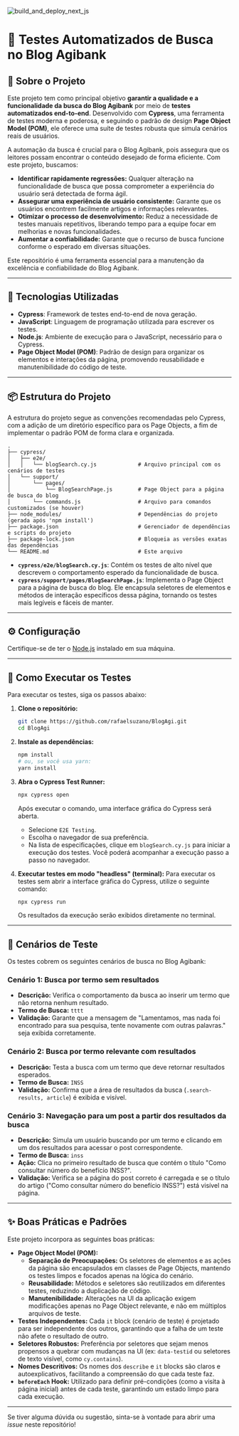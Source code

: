 ![build_and_deploy_next_js](https://github.com/rafaelsuzano/BlogAgi/actions/workflows/main.yml/badge.svg)

# 🔎 Testes Automatizados de Busca no Blog Agibank


## 🎯 Sobre o Projeto

Este projeto tem como principal objetivo **garantir a qualidade e a funcionalidade da busca do Blog Agibank** por meio de **testes automatizados end-to-end**. Desenvolvido com **Cypress**, uma ferramenta de testes moderna e poderosa, e seguindo o padrão de design **Page Object Model (POM)**, ele oferece uma suíte de testes robusta que simula cenários reais de usuários.

A automação da busca é crucial para o Blog Agibank, pois assegura que os leitores possam encontrar o conteúdo desejado de forma eficiente. Com este projeto, buscamos:

  * **Identificar rapidamente regressões:** Qualquer alteração na funcionalidade de busca que possa comprometer a experiência do usuário será detectada de forma ágil.
  * **Assegurar uma experiência de usuário consistente:** Garante que os usuários encontrem facilmente artigos e informações relevantes.
  * **Otimizar o processo de desenvolvimento:** Reduz a necessidade de testes manuais repetitivos, liberando tempo para a equipe focar em melhorias e novas funcionalidades.
  * **Aumentar a confiabilidade:** Garante que o recurso de busca funcione conforme o esperado em diversas situações.

Este repositório é uma ferramenta essencial para a manutenção da excelência e confiabilidade do Blog Agibank.

-----

## 🚀 Tecnologias Utilizadas

  * **Cypress**: Framework de testes end-to-end de nova geração.
  * **JavaScript**: Linguagem de programação utilizada para escrever os testes.
  * **Node.js**: Ambiente de execução para o JavaScript, necessário para o Cypress.
  * **Page Object Model (POM)**: Padrão de design para organizar os elementos e interações da página, promovendo reusabilidade e manutenibilidade do código de teste.

-----

## 📦 Estrutura do Projeto

A estrutura do projeto segue as convenções recomendadas pelo Cypress, com a adição de um diretório específico para os Page Objects, a fim de implementar o padrão POM de forma clara e organizada.

```
.
├── cypress/
│   ├── e2e/
│   │   └── blogSearch.cy.js             # Arquivo principal com os cenários de testes
│   └── support/
│       └── pages/
│           └── BlogSearchPage.js        # Page Object para a página de busca do blog
│       └── commands.js                  # Arquivo para comandos customizados (se houver)
├── node_modules/                        # Dependências do projeto (gerada após 'npm install')
├── package.json                         # Gerenciador de dependências e scripts do projeto
├── package-lock.json                    # Bloqueia as versões exatas das dependências
└── README.md                            # Este arquivo
```

  * **`cypress/e2e/blogSearch.cy.js`**: Contém os testes de alto nível que descrevem o comportamento esperado da funcionalidade de busca.
  * **`cypress/support/pages/BlogSearchPage.js`**: Implementa o Page Object para a página de busca do blog. Ele encapsula seletores de elementos e métodos de interação específicos dessa página, tornando os testes mais legíveis e fáceis de manter.

-----

## ⚙️ Configuração

Certifique-se de ter o [Node.js](https://nodejs.org/en/download/) instalado em sua máquina.

-----

## 🧪 Como Executar os Testes

Para executar os testes, siga os passos abaixo:

1.  **Clone o repositório:**

    ```bash
    git clone https://github.com/rafaelsuzano/BlogAgi.git
    cd BlogAgi
    ```

2.  **Instale as dependências:**

    ```bash
    npm install
    # ou, se você usa yarn:
    yarn install
    ```

3.  **Abra o Cypress Test Runner:**

    ```bash
    npx cypress open
    ```

    Após executar o comando, uma interface gráfica do Cypress será aberta.

      * Selecione `E2E Testing`.
      * Escolha o navegador de sua preferência.
      * Na lista de especificações, clique em `blogSearch.cy.js` para iniciar a execução dos testes. Você poderá acompanhar a execução passo a passo no navegador.

4.  **Executar testes em modo "headless" (terminal):**
    Para executar os testes sem abrir a interface gráfica do Cypress, utilize o seguinte comando:

    ```bash
    npx cypress run
    ```

    Os resultados da execução serão exibidos diretamente no terminal.

-----

## 📝 Cenários de Teste

Os testes cobrem os seguintes cenários de busca no Blog Agibank:

### Cenário 1: Busca por termo sem resultados

  * **Descrição:** Verifica o comportamento da busca ao inserir um termo que não retorna nenhum resultado.
  * **Termo de Busca:** `tttt`
  * **Validação:** Garante que a mensagem de "Lamentamos, mas nada foi encontrado para sua pesquisa, tente novamente com outras palavras." seja exibida corretamente.

### Cenário 2: Busca por termo relevante com resultados

  * **Descrição:** Testa a busca com um termo que deve retornar resultados esperados.
  * **Termo de Busca:** `INSS`
  * **Validação:** Confirma que a área de resultados da busca (`.search-results, article`) é exibida e visível.

### Cenário 3: Navegação para um post a partir dos resultados da busca

  * **Descrição:** Simula um usuário buscando por um termo e clicando em um dos resultados para acessar o post correspondente.
  * **Termo de Busca:** `inss`
  * **Ação:** Clica no primeiro resultado de busca que contém o título "Como consultar número do benefício INSS?".
  * **Validação:** Verifica se a página do post correto é carregada e se o título do artigo ("Como consultar número do benefício INSS?") está visível na página.

-----

## ✨ Boas Práticas e Padrões

Este projeto incorpora as seguintes boas práticas:

  * **Page Object Model (POM):**
      * **Separação de Preocupações:** Os seletores de elementos e as ações da página são encapsulados em classes de Page Objects, mantendo os testes limpos e focados apenas na lógica do cenário.
      * **Reusabilidade:** Métodos e seletores são reutilizados em diferentes testes, reduzindo a duplicação de código.
      * **Manutenibilidade:** Alterações na UI da aplicação exigem modificações apenas no Page Object relevante, e não em múltiplos arquivos de teste.
  * **Testes Independentes:** Cada `it` block (cenário de teste) é projetado para ser independente dos outros, garantindo que a falha de um teste não afete o resultado de outro.
  * **Seletores Robustos:** Preferência por seletores que sejam menos propensos a quebrar com mudanças na UI (ex: `data-testid` ou seletores de texto visível, como `cy.contains`).
  * **Nomes Descritivos:** Os nomes dos `describe` e `it` blocks são claros e autoexplicativos, facilitando a compreensão do que cada teste faz.
  * **`beforeEach` Hook:** Utilizado para definir pré-condições (como a visita à página inicial) antes de cada teste, garantindo um estado limpo para cada execução.

-----

Se tiver alguma dúvida ou sugestão, sinta-se à vontade para abrir uma *issue* neste repositório\!
